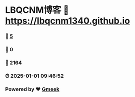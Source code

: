 # LBQCNM博客 :link: https://lbqcnm1340.github.io 
### :page_facing_up: [5](https://lbqcnm1340.github.io/tag.html) 
### :speech_balloon: 0 
### :hibiscus: 2164 
### :alarm_clock: 2025-01-01 09:46:52 
### Powered by :heart: [Gmeek](https://github.com/Meekdai/Gmeek)
